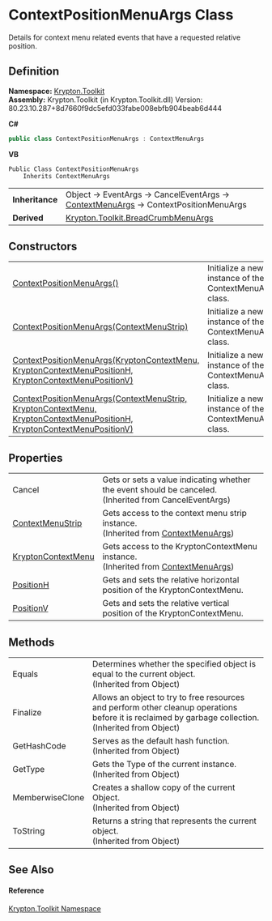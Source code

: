 # ContextPositionMenuArgs Class


Details for context menu related events that have a requested relative position.



## Definition
**Namespace:** <a href="79d2eac2-21f4-54ff-7552-b20c33c30600.md">Krypton.Toolkit</a>  
**Assembly:** Krypton.Toolkit (in Krypton.Toolkit.dll) Version: 80.23.10.287+8d7660f9dc5efd033fabe008ebfb904beab6d444

**C#**
``` C#
public class ContextPositionMenuArgs : ContextMenuArgs
```
**VB**
``` VB
Public Class ContextPositionMenuArgs
	Inherits ContextMenuArgs
```

<table><tr><td><strong>Inheritance</strong></td><td>Object  →  EventArgs  →  CancelEventArgs  →  <a href="52b19374-1f8b-781f-0f56-500e31c51106.md">ContextMenuArgs</a>  →  ContextPositionMenuArgs</td></tr>
<tr><td><strong>Derived</strong></td><td><a href="cb04c2b8-450b-8830-613f-3a9bd1ccef2d.md">Krypton.Toolkit.BreadCrumbMenuArgs</a></td></tr>
</table>



## Constructors
<table>
<tr>
<td><a href="ae46667c-2195-d357-c1d9-9118416a043d.md">ContextPositionMenuArgs()</a></td>
<td>Initialize a new instance of the ContextMenuArgs class.</td></tr>
<tr>
<td><a href="733abd94-7904-0a3e-df80-aa487fbf843b.md">ContextPositionMenuArgs(ContextMenuStrip)</a></td>
<td>Initialize a new instance of the ContextMenuArgs class.</td></tr>
<tr>
<td><a href="9995a2be-537a-c3cf-b7c0-f364e0d2ab44.md">ContextPositionMenuArgs(KryptonContextMenu, KryptonContextMenuPositionH, KryptonContextMenuPositionV)</a></td>
<td>Initialize a new instance of the ContextMenuArgs class.</td></tr>
<tr>
<td><a href="3d28fd43-b64b-807b-15d6-1c41855b07c0.md">ContextPositionMenuArgs(ContextMenuStrip, KryptonContextMenu, KryptonContextMenuPositionH, KryptonContextMenuPositionV)</a></td>
<td>Initialize a new instance of the ContextMenuArgs class.</td></tr>
</table>

## Properties
<table>
<tr>
<td>Cancel</td>
<td>Gets or sets a value indicating whether the event should be canceled.<br />(Inherited from CancelEventArgs)</td></tr>
<tr>
<td><a href="32390fde-7083-3dd2-6494-32fd8adbd99e.md">ContextMenuStrip</a></td>
<td>Gets access to the context menu strip instance.<br />(Inherited from <a href="52b19374-1f8b-781f-0f56-500e31c51106.md">ContextMenuArgs</a>)</td></tr>
<tr>
<td><a href="cd9b5ec2-123d-7037-14a9-c169a87a51e1.md">KryptonContextMenu</a></td>
<td>Gets access to the KryptonContextMenu instance.<br />(Inherited from <a href="52b19374-1f8b-781f-0f56-500e31c51106.md">ContextMenuArgs</a>)</td></tr>
<tr>
<td><a href="0826fe85-87f3-0ca6-7573-ace50953053e.md">PositionH</a></td>
<td>Gets and sets the relative horizontal position of the KryptonContextMenu.</td></tr>
<tr>
<td><a href="2191ea87-270e-2361-bb20-cc87bd698e97.md">PositionV</a></td>
<td>Gets and sets the relative vertical position of the KryptonContextMenu.</td></tr>
</table>

## Methods
<table>
<tr>
<td>Equals</td>
<td>Determines whether the specified object is equal to the current object.<br />(Inherited from Object)</td></tr>
<tr>
<td>Finalize</td>
<td>Allows an object to try to free resources and perform other cleanup operations before it is reclaimed by garbage collection.<br />(Inherited from Object)</td></tr>
<tr>
<td>GetHashCode</td>
<td>Serves as the default hash function.<br />(Inherited from Object)</td></tr>
<tr>
<td>GetType</td>
<td>Gets the Type of the current instance.<br />(Inherited from Object)</td></tr>
<tr>
<td>MemberwiseClone</td>
<td>Creates a shallow copy of the current Object.<br />(Inherited from Object)</td></tr>
<tr>
<td>ToString</td>
<td>Returns a string that represents the current object.<br />(Inherited from Object)</td></tr>
</table>

## See Also


#### Reference
<a href="79d2eac2-21f4-54ff-7552-b20c33c30600.md">Krypton.Toolkit Namespace</a>  
